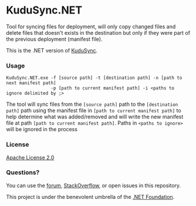 KuduSync.NET
============

Tool for syncing files for deployment, will only copy changed files and delete files that doesn't exists in the destination but only if they were part of the previous deployment (manifest file).

This is the .NET version of [KuduSync](https://github.com/projectkudu/KuduSync).

### Usage

```
KuduSync.NET.exe -f [source path] -t [destination path] -n [path to next manifest path]
                 -p [path to current manifest path] -i <paths to ignore delimited by ;>
```

The tool will sync files from the `[source path]` path to the `[destination path]` path using the manifest file in `[path to current manifest path]` to help determine what was added/removed and will write the new manifest file at path `[path to current manifest path]`.
Paths in `<paths to ignore>` will be ignored in the process

### License

[Apache License 2.0](https://github.com/projectkudu/KuduSync.NET/blob/master/LICENSE.txt)


### Questions?

You can use the [forum](http://social.msdn.microsoft.com/Forums/en-US/azuregit/threads), [StackOverflow](https://stackoverflow.com/), or open issues in this repository.

This project is under the benevolent umbrella of the [.NET Foundation](http://www.dotnetfoundation.org/).
